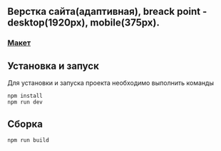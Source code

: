 ## Верстка сайта(адаптивная), breack point - desktop(1920px), mobile(375px).

### [Макет](<https://www.figma.com/design/kRWD8CtWFRbj65WWcLdwW6/TEST?node-id=61-4&t=qYUGXpx6Vqq94Vyj-0>)

## Установка и запуск
Для установки и запуска проекта необходимо выполнить команды

```
npm install
npm run dev
```
## Сборка

```
npm run build
```